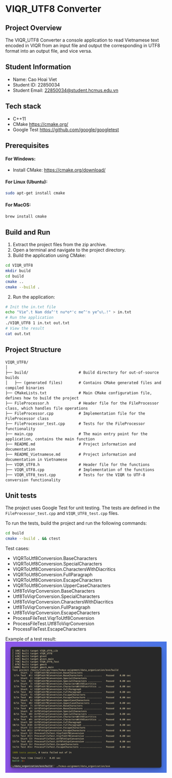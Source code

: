 # VIQR_UTF8 Converter

## Project Overview

The VIQR_UTF8 Converter a console application to read Vietnamese text encoded in VIQR from an input file and output the corresponding in UTF8 format into an output file, and vice versa.

## Student Information

- Name: Cao Hoai Viet
- Student ID: 22850034
- Student Email: 22850034@student.hcmus.edu.vn

## Tech stack

- C++11
- CMake https://cmake.org/
- Google Test https://github.com/google/googletest

## Prerequisites

#### For Windows:

- Install CMake: https://cmake.org/download/

#### For Linux (Ubuntu):

```bash
sudo apt-get install cmake
```

#### For MacOS:

```bash
brew install cmake
```

## Build and Run

1. Extract the project files from the zip archive.
2. Open a terminal and navigate to the project directory.
3. Build the application using CMake:

```bash
cd VIQR_UTF8
mkdir build
cd build
cmake ..
cmake --build .
```

2. Run the application:

```bash
# Init the in.txt file
echo "Vie^.t Nam dda^'t nu*o*'c me^'n ye^u\.!" > in.txt
# Run the application
./VIQR_UTF8 1 in.txt out.txt
# View the result
cat out.txt
```

## Project Structure

```
VIQR_UTF8/
│
├── build/                      # Build directory for out-of-source builds
│   ├── (generated files)       # Contains CMake generated files and compiled binaries
├── CMakeLists.txt              # Main CMake configuration file, defines how to build the project
├── FileProcessor.h             # Header file for the FileProcessor class, which handles file operations
├── FileProcessor.cpp           # Implementation file for the FileProcessor class
├── FileProcessor_test.cpp      # Tests for the FileProcessor functionality
├── main.cpp                    # The main entry point for the application, contains the main function
├── README.md                   # Project information and documentation
├── README_Vietnamese.md        # Project information and documentation in Vietnamese
├── VIQR_UTF8.h                 # Header file for the functions
├── VIQR_UTF8.cpp               # Implementation of the functions
├── VIQR_UTF8_test.cpp          # Tests for the VIQR to UTF-8 conversion functionality
```

## Unit tests

The project uses Google Test for unit testing. The tests are defined in the `FileProcessor_test.cpp` and `VIQR_UTF8_test.cpp` files.

To run the tests, build the project and run the following commands:

```bash
cd build
cmake --build . && ctest
```

Test cases:

- VIQRToUtf8Conversion.BaseCharacters
- VIQRToUtf8Conversion.SpecialCharacters
- VIQRToUtf8Conversion.CharactersWithDiacritics
- VIQRToUtf8Conversion.FullParagraph
- VIQRToUtf8Conversion.EscapeCharacters
- VIQRToUtf8Conversion.UpperCaseCharacters
- Utf8ToViqrConversion.BaseCharacters
- Utf8ToViqrConversion.SpecialCharacters
- Utf8ToViqrConversion.CharactersWithDiacritics
- Utf8ToViqrConversion.FullParagraph
- Utf8ToViqrConversion.EscapeCharacters
- ProcessFileTest.ViqrToUtf8Conversion
- ProcessFileTest.Utf8ToViqrConversion
- ProcessFileTest.EscapeCharacters

Example of a test result:
![Test result](screenshots/test.png)
